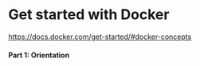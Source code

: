 # Get started with Docker
https://docs.docker.com/get-started/#docker-concepts
#### Part 1: Orientation
